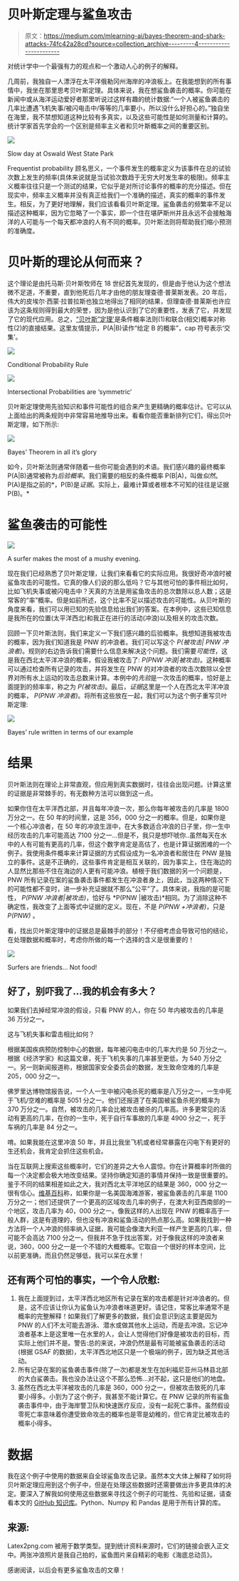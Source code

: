 # 贝叶斯定理与鲨鱼攻击

> 原文：<https://medium.com/mlearning-ai/bayes-theorem-and-shark-attacks-74fc42a28cd?source=collection_archive---------4----------------------->

对统计学中一个最强有力的观点和一个激动人心的例子的解释。

几周前，我独自一人漂浮在太平洋俄勒冈州海岸的冲浪板上。在我能想到的所有事情中，我坐在那里思考贝叶斯定理。具体来说，我在想鲨鱼袭击的概率。你可能在新闻中或从海洋运动爱好者那里听说过这样有趣的统计数据:“一个人被鲨鱼袭击的几率比遭遇飞机失事/被闪电击中/等等的几率要小，所以没什么好担心的。”独自坐在海里，我不禁想知道这种比较有多真实，以及这些可能性是如何测量和计算的。统计学家首先学会的一个区别是频率主义者和贝叶斯概率之间的重要区别。

![](img/7baeb9dae1f549c898ae5ff31a0f0d87.png)

Slow day at Oswald West State Park

Frequentist probability 顾名思义，一个事件发生的概率定义为该事件在总的试验次数上发生的频率(具体来说就是当试验次数趋于无穷大时发生率的极限)。频率主义概率往往只是一个测试的结果，它似乎是对所讨论事件的概率的充分描述。但在现实中，频率主义概率并没有真正给我们一个准确的描述，真实的概率的事件发生。相反，为了更好地理解，我们应该看看贝叶斯定理。鲨鱼袭击的频繁率不足以描述这种概率，因为它忽略了一个事实，即一个住在堪萨斯州并且永远不会接触海洋的人可能与一个每天都冲浪的人有不同的概率。贝叶斯法则将帮助我们缩小预测的准确度。

# 贝叶斯的理论从何而来？

这个理论是由托马斯·贝叶斯牧师在 18 世纪首先发现的，但是由于他认为这个想法微不足道，不重要，直到他死后几年才由他的朋友理查德·普莱斯发表。20 年后，伟大的皮埃尔·西蒙·拉普拉斯也独立地得出了相同的结果，但理查德·普莱斯也许应该为这条规则得到最大的荣誉，因为是他认识到了它的重要性，发表了它，并发现了它的现代应用。总之，[“贝叶斯”定理'](https://en.wikipedia.org/wiki/Bayes%27_theorem)是条件概率法则(1)和联合(相交)概率对称性(2)的直接结果。这里友情提示，P(A|B)读作“给定 B 的概率”，cap 符号表示‘交集’。

![](img/d626e18cbd484a5469752198ccf7b3f4.png)

Conditional Probability Rule

![](img/b7a6cebac587e164bb350ce2b7bb4a12.png)

Intersectional Probabilities are ‘symmetric’

贝叶斯定理使用先验知识和事件可能性的组合来产生更精确的概率估计。它可以从上面给出的两条规则中非常容易地推导出来。看看你能否重新排列它们，得出贝叶斯定理，如下所示:

![](img/2c193ff66b41353247311dcfd7a8ede6.png)

Bayes’ Theorem in all it’s glory

如今，贝叶斯法则通常伴随着一些你可能会遇到的术语。我们感兴趣的最终概率 P(A|B)通常被称为*后验概率*。我们需要的相反的条件概率 P(B|A)，叫做*似然*。P(A)是指之前的*，P(B)是*证据*。实际上，最难计算或者根本不可知的往往是证据 P(B)。*

# 鲨鱼袭击的可能性

![](img/4002fc0d3e07d8b1d3ab06d9d03de59e.png)

A surfer makes the most of a mushy evening.

现在我们已经熟悉了贝叶斯定理，让我们来看看它的实际应用。我很好奇冲浪时被鲨鱼攻击的可能性。它真的像人们说的那么低吗？它与其他可怕的事件相比如何，比如飞机失事或被闪电击中？天真的方法是用鲨鱼攻击的总次数除以总人数；这是常客的“率”概率。但是如前所述，这个比率不足以描述攻击的可能性。从贝叶斯的角度来看，我们可以用已知的先验信息给出我们的答案。在本例中，这些已知信息是我所在的位置(太平洋西北)和我正在进行的活动(冲浪)以及相关的攻击次数。

回顾一下贝叶斯法则，我们来定义一下我们感兴趣的后验概率。我想知道我被攻击的概率，因为我们知道我是 PNW 的冲浪者。我们可以写这个 *P(被攻击| PNW 冲浪者)*。规则的右边告诉我们需要什么信息来解决这个问题。我们需要*可能性*，这是我在西北太平洋冲浪的概率，假设我被攻击了: *P(PNW 冲浪|被攻击)*。这种概率可以通过检查所有记录的攻击，并将发生在 PNW 的对冲浪者的攻击次数除以全世界对所有水上运动的攻击总数来计算。本例中的*先验*是一次攻击的概率，恰好是上面提到的频率率，称之为 *P(被攻击)*。最后，*证据*这里是一个人在西北太平洋冲浪的概率， *P(PNW 冲浪者)*。将所有这些放在一起，我们可以为这个例子重写贝叶斯定理:

![](img/3341ea82279394368561e1660287a118.png)

Bayes’ rule written in terms of our example

# 结果

贝叶斯法则在理论上非常直观，但应用到真实数据时，往往会出现问题。计算这里的证据是非常棘手的，有无数种方法可以做到这一点。

如果你住在太平洋西北部，并且每年冲浪一次，那么你每年被攻击的几率是 1800 万分之一。在 50 年的时间里，这是 356，000 分之一的概率。但是，如果你是一个核心冲浪者，在 50 年的冲浪生涯中，在大多数适合冲浪的日子里，你一生中经历攻击的几率可能高达 7100 分之一…但是不，我只是想吓唬你..虽然每天在水中的人有可能有更高的几率，但这个数字肯定是高估了，也是计算证据困难的一个例子。我使用条件概率来计算证据的方式假设成为一名冲浪者和居住在 PNW 是独立的事件。这是不正确的，这些事件肯定是相互关联的，因为事实上，住在海边的人显然比那些不住在海边的人更有可能冲浪。植根于我们数据的另一个问题是，PNW 所有记录在案的鲨鱼袭击事件都发生在冲浪者身上，因此，当这两种情况下的可能性都不变时，进一步补充证据就不那么“公平”了。具体来说，我指的是可能性， *P(PNW 冲浪者|被攻击)*，恰好与 *P(PNW |被攻击)*相同。为了消除这种不确定性，我改变了上面等式中证据的定义。现在，不是 *P(PNW +冲浪者)*，只是 *P(PNW)* 。

看，找出贝叶斯定理中的证据总是最棘手的部分！不仔细考虑会导致可怕的结论，在处理数据和概率时，考虑你所做的每一个选择的含义是很重要的！

![](img/ddc8d5017da33a1d5330e92bc31791a5.png)

Surfers are friends… Not food!

## 好了，别吓我了…我的机会有多大？

如果我们去掉经常冲浪的假设，只看 PNW 的人，你在 50 年内被攻击的几率是 36 万分之一。

这与飞机失事和雷击相比如何？

根据美国疾病预防控制中心的数据，每年被闪电击中的几率大约是 50 万分之一。根据《经济学家》和这篇文章，死于飞机失事的几率甚至更低，为 540 万分之一。另一则新闻报道称，根据国家安全委员会的数据，发生致命空难的几率是 205，000 分之一。

佛罗里达博物馆报告说，一个人一生中被闪电杀死的概率是八万分之一，一生中死于飞机/空难的概率是 5051 分之一。他们还报道了在美国被鲨鱼杀死的概率为 370 万分之一。自然，被攻击的几率会比被攻击被杀的几率高。许多更常见的活动有更高的几率，在你的一生中，死于自行车事故的几率是 4900 分之一，死于车祸的几率是 84 分之一。

唷。如果我能在这里冲浪 50 年，并且比我坐飞机或者经常暴露在闪电下有更好的生还机会，我肯定会抓住这些机会。

当在互联网上搜索这些概率时，它们的差异之大令人震惊。你在计算概率时所做的每一个决定都会极大地改变结果。坚持你确定知道的事情并保持一致是很重要的。鉴于不同的结果相差如此之大，我对西北太平洋地区的结果是 360，000 分之一很有信心。[维基百科](https://en.wikipedia.org/wiki/Shark_attack#:~:text=In%20the%20United%20States%2C%20even,than%201%20in%20264.1%20million.)称，如果你是一名美国海滩游客，被鲨鱼袭击的几率是 1100 万分之一；他们还提供了一个更高的区域攻击几率的例子，在澳大利亚西南部的一个地区，攻击几率为 40，000 分之一。像我这样的人出现在 PNW 的概率高于一般人群，这是有道理的，但也没有冲浪和鲨鱼活动的热点那么高。如果我找到一种方法将一个人冲浪的频率纳入证据，我可能会像澳大利亚一样产生更高的几率，但可能不会高达 7100 分之一。但我并不急于找出答案，对于像我这样的冲浪者来说，360，000 分之一是一个不错的大概概率。它取自一个很好的样本空间，比以前更准确，而且仍然足够低，我可以呆在水里！

## 还有两个可怕的事实，一个令人欣慰:

1.  我在上面提到过，太平洋西北地区所有记录在案的攻击都是针对冲浪者的。但是，这不应该让你认为鲨鱼认为冲浪者味道更好。请记住，常客比率通常不是概率的完整解释！如果我们了解更多的数据，我们会意识到这主要是因为 PNW 的人们不太可能去游泳、潜水或做其他水上运动，而是去冲浪。忘记冲浪者基本上是这里唯一在水里的人，会让人觉得他们好像是被攻击的目标，而实际上他们并不是。警告:总的来说，冲浪仍然是最有可能被鲨鱼袭击的活动(根据 GSAF 的数据)，太平洋西北地区只是一个极端的例子，因为缺乏其他活动。
2.  所有记录在案的鲨鱼袭击事件(除了一次)都是发生在加利福尼亚州马林县北部的大白鲨袭击。我也没办法让这个不那么恐怖…对不起，这只是他们的地盘。
3.  虽然在西北太平洋被攻击的几率是 360，000 分之一，但被攻击致死的几率要小得多。小到为了这个例子，我甚至不能计算它。在 PNW 记录的所有鲨鱼袭击事件中，由于海岸警卫队和快速医疗反应，没有一起死亡事件。虽然假设零死亡率意味着你遭受致命攻击的概率也是零是幼稚的，但它肯定比被攻击的概率小得多。

# 数据

我在这个例子中使用的数据来自全球鲨鱼攻击记录。虽然本文大体上解释了如何将贝叶斯定理应用到这个例子中，但是在处理这些数据时还需要做出许多更具体的决定。要深入了解我如何使用这些数据来寻找这个例子的可能性、先验和证据，请查看本文的 [GitHub 知识库](https://github.com/jonnyhof/bayesian_shark_attacks)。Python、Numpy 和 Pandas 是用于所有计算的库。

## 来源:

Latex2png.com 被用于数学类型。提到统计资料来源时，它们的链接会嵌入正文中。两张冲浪照片是我自己拍的，鲨鱼图片来自精彩的电影《海底总动员》。

感谢阅读，以后会有更多鲨鱼攻击的文章！